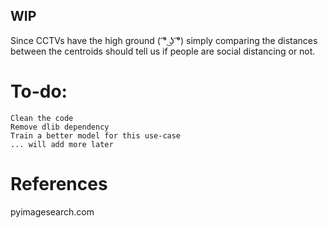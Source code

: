 ## WIP 

Since CCTVs have the high ground ( ͡° ͜ʖ ͡°) simply comparing the distances between the centroids should tell us if people are social distancing or not. 

# To-do:  
    Clean the code
    Remove dlib dependency
    Train a better model for this use-case
    ... will add more later

# References
pyimagesearch.com
